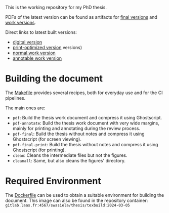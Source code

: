 This is the working repository for my PhD thesis.

PDFs of the latest version can be found as artifacts for [final versions](https://gitlab.laas.fr/swasiela/thesis/-/jobs/artifacts/master/browse?job=build-finals) and [work versions](https://gitlab.laas.fr/swasiela/thesis/-/jobs/artifacts/master/browse?job=build-workdocs).

Direct links to latest built versions:
- [digital version](https://gitlab.laas.fr/swasiela/thesis/-/jobs/artifacts/master/raw/thesis-digital.pdf?job=build-finals)
- [print-optimized version](https://gitlab.laas.fr/swasiela/thesis/-/jobs/artifacts/master/raw/thesis-print.pdf?job=build-finals) versions)
- [normal work version](https://gitlab.laas.fr/swasiela/thesis/-/jobs/artifacts/master/raw/thesis-workdoc.pdf?job=build-workdocs)
- [annotable work version](https://gitlab.laas.fr/swasiela/thesis/-/jobs/artifacts/master/raw/thesis-workdoc-print-annotate.pdf?job=build-workdocs)

# Building the document

The [Makefile](./Makefile) provides several recipes, both for everyday use and for the CI pipelines.

The main ones are:
- `pdf`: Build the thesis work document and compress it using Ghostscript.
- `pdf-annotate`: Build the thesis work document with very wide margins, mainly for printing and annotating during the review process.
- `pdf-final`: Build the thesis without notes and compress it using Ghostscript (for screen viewing).
- `pdf-final-print`: Build the thesis without notes and compress it using Ghostscript (for printing).
- `clean`: Cleans the intermediate files but not the figures.
- `cleanall`: Same, but also cleans the figures' directory.

# Required Environment

The [Dockerfile](./utils/Dockerfile) can be used to obtain a suitable environment for building the document.
This image can also be found in the repository container: `gitlab.laas.fr:4567/swasiela/thesis/texbuild:2024-03-05`

